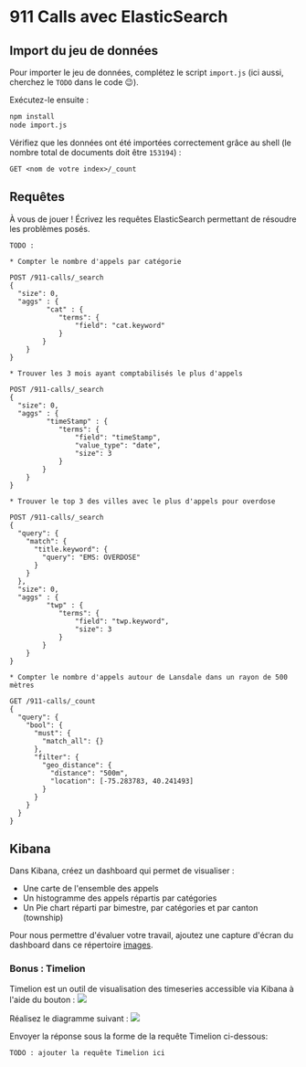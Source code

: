 # 911 Calls avec ElasticSearch

## Import du jeu de données

Pour importer le jeu de données, complétez le script `import.js` (ici aussi, cherchez le `TODO` dans le code :wink:).

Exécutez-le ensuite :

```bash
npm install
node import.js
```

Vérifiez que les données ont été importées correctement grâce au shell (le nombre total de documents doit être `153194`) :

```
GET <nom de votre index>/_count
```

## Requêtes

À vous de jouer ! Écrivez les requêtes ElasticSearch permettant de résoudre les problèmes posés.

```
TODO : 

* Compter le nombre d'appels par catégorie

POST /911-calls/_search
{
  "size": 0,
  "aggs" : {
         "cat" : {
            "terms": {
                "field": "cat.keyword"
            }
        }
    }
}

* Trouver les 3 mois ayant comptabilisés le plus d'appels

POST /911-calls/_search
{
  "size": 0,
  "aggs" : {
         "timeStamp" : {
            "terms": {
                "field": "timeStamp",
                "value_type": "date",
                "size": 3
            }
        }
    }
}

* Trouver le top 3 des villes avec le plus d'appels pour overdose

POST /911-calls/_search
{
  "query": {
    "match": {
      "title.keyword": {
        "query": "EMS: OVERDOSE"
      }
    }
  },
  "size": 0,
  "aggs" : {
         "twp" : {
            "terms": {
                "field": "twp.keyword",
                "size": 3
            }
        }
    }
}

* Compter le nombre d'appels autour de Lansdale dans un rayon de 500 mètres

GET /911-calls/_count
{
  "query": {
    "bool": {
      "must": {
        "match_all": {}
      },
      "filter": {
        "geo_distance": {
          "distance": "500m",
          "location": [-75.283783, 40.241493]
        }
      }
    }
  }
}
```

## Kibana

Dans Kibana, créez un dashboard qui permet de visualiser :

* Une carte de l'ensemble des appels
* Un histogramme des appels répartis par catégories
* Un Pie chart réparti par bimestre, par catégories et par canton (township)

Pour nous permettre d'évaluer votre travail, ajoutez une capture d'écran du dashboard dans ce répertoire [images](images).

### Bonus : Timelion
Timelion est un outil de visualisation des timeseries accessible via Kibana à l'aide du bouton : ![](images/timelion.png)

Réalisez le diagramme suivant :
![](images/timelion-chart.png)

Envoyer la réponse sous la forme de la requête Timelion ci-dessous:  

```
TODO : ajouter la requête Timelion ici
```
